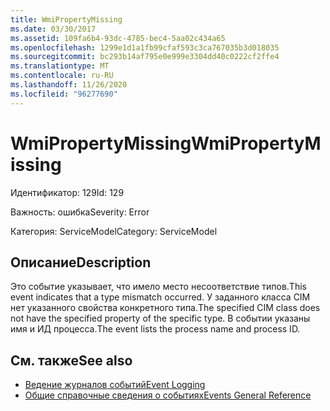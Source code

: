 ```yaml
---
title: WmiPropertyMissing
ms.date: 03/30/2017
ms.assetid: 109fa6b4-93dc-4785-bec4-5aa02c434a65
ms.openlocfilehash: 1299e1d1a1fb99cfaf593c3ca767035b3d018035
ms.sourcegitcommit: bc293b14af795e0e999e3304dd40c0222cf2ffe4
ms.translationtype: MT
ms.contentlocale: ru-RU
ms.lasthandoff: 11/26/2020
ms.locfileid: "96277690"
---
```

# <a name="wmipropertymissing"></a><span data-ttu-id="a14b3-102">WmiPropertyMissing</span><span class="sxs-lookup"><span data-stu-id="a14b3-102">WmiPropertyMissing</span></span>

<span data-ttu-id="a14b3-103">Идентификатор: 129</span><span class="sxs-lookup"><span data-stu-id="a14b3-103">Id: 129</span></span>  
  
 <span data-ttu-id="a14b3-104">Важность: ошибка</span><span class="sxs-lookup"><span data-stu-id="a14b3-104">Severity: Error</span></span>  
  
 <span data-ttu-id="a14b3-105">Категория: ServiceModel</span><span class="sxs-lookup"><span data-stu-id="a14b3-105">Category: ServiceModel</span></span>  
  
## <a name="description"></a><span data-ttu-id="a14b3-106">Описание</span><span class="sxs-lookup"><span data-stu-id="a14b3-106">Description</span></span>  

 <span data-ttu-id="a14b3-107">Это событие указывает, что имело место несоответствие типов.</span><span class="sxs-lookup"><span data-stu-id="a14b3-107">This event indicates that a type mismatch occurred.</span></span> <span data-ttu-id="a14b3-108">У заданного класса CIM нет указанного свойства конкретного типа.</span><span class="sxs-lookup"><span data-stu-id="a14b3-108">The specified CIM class does not have the specified property of the specific type.</span></span> <span data-ttu-id="a14b3-109">В событии указаны имя и ИД процесса.</span><span class="sxs-lookup"><span data-stu-id="a14b3-109">The event lists the process name and process ID.</span></span>  
  
## <a name="see-also"></a><span data-ttu-id="a14b3-110">См. также</span><span class="sxs-lookup"><span data-stu-id="a14b3-110">See also</span></span>

- [<span data-ttu-id="a14b3-111">Ведение журналов событий</span><span class="sxs-lookup"><span data-stu-id="a14b3-111">Event Logging</span></span>](index.md)
- [<span data-ttu-id="a14b3-112">Общие справочные сведения о событиях</span><span class="sxs-lookup"><span data-stu-id="a14b3-112">Events General Reference</span></span>](events-general-reference.md)

